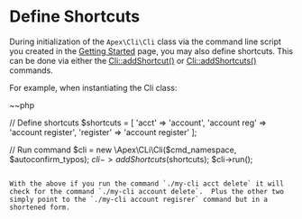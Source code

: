 
# Define Shortcuts

During initialization of the `Apex\Cli\Cli` class via the command line script you created in the [Getting Started](getting_started.md) page, you may also define shortcuts.  This can be done via either the [Cli::addShortcut()](functions/addshortcut.md) or [Cli::addShortcuts()](functions/addshortcuts.md) commands.

For example, when instantiating the Cli class:

~~php

// Define shortcuts
$shortcuts = [
    'acct' => 'account',
    'account reg' => 'account register',
    'register' => 'account register'
];

// Run command
$cli = new \Apex\CLi\Cli($cmd_namespace, $autoconfirm_typos);
$cli->addShortcuts($shortcuts);
$cli->run();
~~~

With the above if you run the command `./my-cli acct delete` it will check for the command `./my-cli account delete`.  Plus the other two simply point to the `./my-cli account regisrer` command but in a shortened form.



